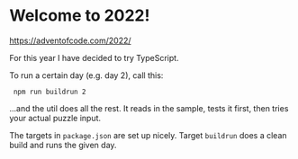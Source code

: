 # Welcome to 2022!

https://adventofcode.com/2022/

For this year I have decided to try TypeScript.

To run a certain day (e.g. day 2), call this:

```
 npm run buildrun 2
```

...and the util does all the rest. It reads in the sample, tests it first, then tries your actual puzzle input.

The targets in `package.json` are set up nicely. Target `buildrun` does a clean build and runs the given day.
